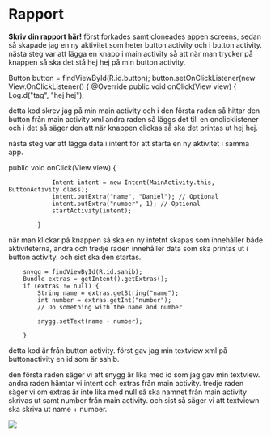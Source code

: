 
# Rapport

**Skriv din rapport här!**
först forkades samt cloneades appen screens,
sedan så skapade jag en ny aktivitet som heter button activity och i button activity.
nästa steg var att lägga en knapp i main activity så att när man trycker på knappen så ska det stå hej hej på min button activity.

Button button = findViewById(R.id.button);
button.setOnClickListener(new View.OnClickListener() {
@Override
public void onClick(View view) {
Log.d("tag", "hej hej");

detta kod skrev jag på min main activity och i den första raden så hittar den button från main activity xml
andra raden så läggs det till en onclicklistener och i det så säger den att när knappen clickas så ska det printas ut hej hej.

nästa steg var att lägga data i intent för att starta en ny aktivitet i samma app. 

public void onClick(View view) {

                Intent intent = new Intent(MainActivity.this, ButtonActivity.class);
                intent.putExtra("name", "Daniel"); // Optional
                intent.putExtra("number", 1); // Optional
                startActivity(intent);

            }
när man klickar på knappen så ska en ny intetnt skapas som innehåller både aktiviteterna,
andra och tredje raden innehåller data som ska printas ut i button activity.
och sist ska den startas.

        snygg = findViewById(R.id.sahib);
        Bundle extras = getIntent().getExtras();
        if (extras != null) {
            String name = extras.getString("name");
            int number = extras.getInt("number");
            // Do something with the name and number

            snygg.setText(name + number);

        }
detta kod är från button activity. först gav jag min textview xml på buttonactivity en id som är sahib.

den första raden säger vi att snygg är lika med id som jag gav min textview.
andra raden hämtar vi intent och extras från main activity.
tredje raden säger vi om extras är inte lika med null så ska namnet från main activity skrivas ut samt number från main activity.
och sist så säger vi att textviewn ska skriva ut name + number.








![](android.png)
